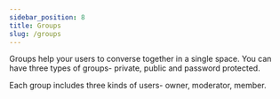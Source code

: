 ```yaml
---
sidebar_position: 8
title: Groups
slug: /groups
---
```


Groups help your users to converse together in a single space. You can have three types of groups- private, public and password protected.

Each group includes three kinds of users- owner, moderator, member.